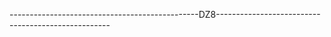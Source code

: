 -----------------------------------------------DZ8---------------------------------------------------